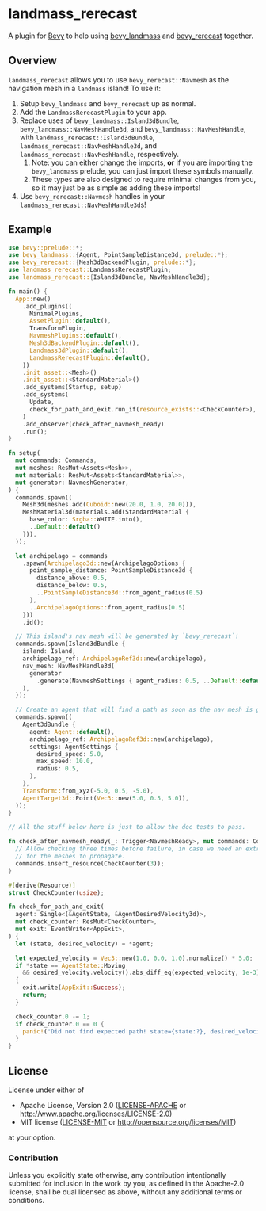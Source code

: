 # landmass_rerecast

A plugin for [Bevy](https://bevyengine.org) to help using
[bevy_landmass](https://github.com/andriyDev/landmass) and
[bevy_rerecast](https://github.com/janhohenheim/rerecast) together.

## Overview

`landmass_rerecast` allows you to use `bevy_rerecast::Navmesh` as the
navigation mesh in a `landmass` island! To use it:

1. Setup `bevy_landmass` and `bevy_rerecast` up as normal.
2. Add the `LandmassRerecastPlugin` to your app.
3. Replace uses of `bevy_landmass::Island3dBundle`,
   `bevy_landmass::NavMeshHandle3d`, and `bevy_landmass::NavMeshHandle`, with
   `landmass_rerecast::Island3dBundle`, `landmass_rerecast::NavMeshHandle3d`, and
   `landmass_rerecast::NavMeshHandle`, respectively.
   1. Note: you can either change the imports, **or** if you are importing the
      `bevy_landmass` prelude, you can just import these symbols manually.
   2. These types are also designed to require minimal changes from you, so it
      may just be as simple as adding these imports!
4. Use `bevy_rerecast::Navmesh` handles in your
   `landmass_rerecast::NavMeshHandle3d`s!

## Example

```rust
use bevy::prelude::*;
use bevy_landmass::{Agent, PointSampleDistance3d, prelude::*};
use bevy_rerecast::{Mesh3dBackendPlugin, prelude::*};
use landmass_rerecast::LandmassRerecastPlugin;
use landmass_rerecast::{Island3dBundle, NavMeshHandle3d};

fn main() {
  App::new()
    .add_plugins((
      MinimalPlugins,
      AssetPlugin::default(),
      TransformPlugin,
      NavmeshPlugins::default(),
      Mesh3dBackendPlugin::default(),
      Landmass3dPlugin::default(),
      LandmassRerecastPlugin::default(),
    ))
    .init_asset::<Mesh>()
    .init_asset::<StandardMaterial>()
    .add_systems(Startup, setup)
    .add_systems(
      Update,
      check_for_path_and_exit.run_if(resource_exists::<CheckCounter>),
    )
    .add_observer(check_after_navmesh_ready)
    .run();
}

fn setup(
  mut commands: Commands,
  mut meshes: ResMut<Assets<Mesh>>,
  mut materials: ResMut<Assets<StandardMaterial>>,
  mut generator: NavmeshGenerator,
) {
  commands.spawn((
    Mesh3d(meshes.add(Cuboid::new(20.0, 1.0, 20.0))),
    MeshMaterial3d(materials.add(StandardMaterial {
      base_color: Srgba::WHITE.into(),
      ..Default::default()
    })),
  ));

  let archipelago = commands
    .spawn(Archipelago3d::new(ArchipelagoOptions {
      point_sample_distance: PointSampleDistance3d {
        distance_above: 0.5,
        distance_below: 0.5,
        ..PointSampleDistance3d::from_agent_radius(0.5)
      },
      ..ArchipelagoOptions::from_agent_radius(0.5)
    }))
    .id();

  // This island's nav mesh will be generated by `bevy_rerecast`!
  commands.spawn(Island3dBundle {
    island: Island,
    archipelago_ref: ArchipelagoRef3d::new(archipelago),
    nav_mesh: NavMeshHandle3d(
      generator
        .generate(NavmeshSettings { agent_radius: 0.5, ..Default::default() }),
    ),
  });

  // Create an agent that will find a path as soon as the nav mesh is generated.
  commands.spawn((
    Agent3dBundle {
      agent: Agent::default(),
      archipelago_ref: ArchipelagoRef3d::new(archipelago),
      settings: AgentSettings {
        desired_speed: 5.0,
        max_speed: 10.0,
        radius: 0.5,
      },
    },
    Transform::from_xyz(-5.0, 0.5, -5.0),
    AgentTarget3d::Point(Vec3::new(5.0, 0.5, 5.0)),
  ));
}

// All the stuff below here is just to allow the doc tests to pass.

fn check_after_navmesh_ready(_: Trigger<NavmeshReady>, mut commands: Commands) {
  // Allow checking three times before failure, in case we need an extra frame
  // for the meshes to propagate.
  commands.insert_resource(CheckCounter(3));
}

#[derive(Resource)]
struct CheckCounter(usize);

fn check_for_path_and_exit(
  agent: Single<(&AgentState, &AgentDesiredVelocity3d)>,
  mut check_counter: ResMut<CheckCounter>,
  mut exit: EventWriter<AppExit>,
) {
  let (state, desired_velocity) = *agent;

  let expected_velocity = Vec3::new(1.0, 0.0, 1.0).normalize() * 5.0;
  if *state == AgentState::Moving
    && desired_velocity.velocity().abs_diff_eq(expected_velocity, 1e-3)
  {
    exit.write(AppExit::Success);
    return;
  }

  check_counter.0 -= 1;
  if check_counter.0 == 0 {
    panic!("Did not find expected path! state={state:?}, desired_velocity={desired_velocity:?}");
  }
}
```

## License

License under either of

- Apache License, Version 2.0 ([LICENSE-APACHE](LICENSE-APACHE) or <http://www.apache.org/licenses/LICENSE-2.0>)
- MIT license ([LICENSE-MIT](LICENSE-MIT) or <http://opensource.org/licenses/MIT>)

at your option.

### Contribution

Unless you explicitly state otherwise, any contribution intentionally submitted
for inclusion in the work by you, as defined in the Apache-2.0 license, shall
be dual licensed as above, without any additional terms or conditions.
